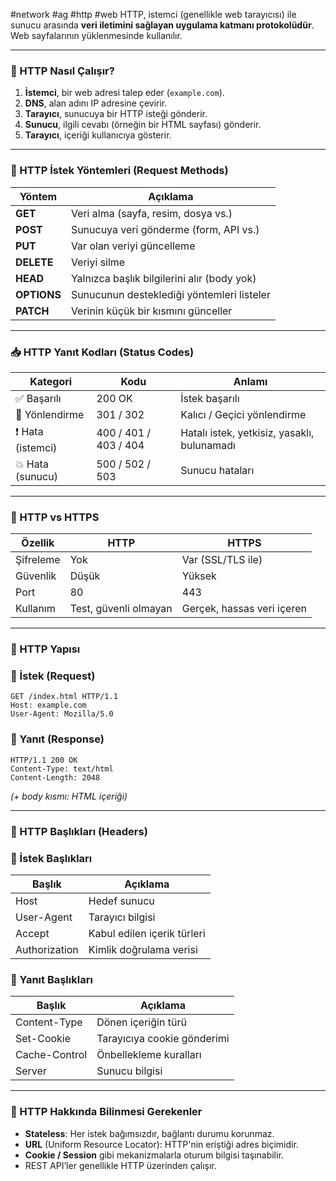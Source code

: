 #network #ag #http #web 
HTTP, istemci (genellikle web tarayıcısı) ile sunucu arasında **veri iletimini sağlayan uygulama katmanı protokolüdür**. Web sayfalarının yüklenmesinde kullanılır.

---

### 🔧 HTTP Nasıl Çalışır?

1. **İstemci**, bir web adresi talep eder (`example.com`).
2. **DNS**, alan adını IP adresine çevirir.
3. **Tarayıcı**, sunucuya bir HTTP isteği gönderir.
4. **Sunucu**, ilgili cevabı (örneğin bir HTML sayfası) gönderir.
5. **Tarayıcı**, içeriği kullanıcıya gösterir.

---

### 🔄 HTTP İstek Yöntemleri (Request Methods)

|Yöntem|Açıklama|
|---|---|
|**GET**|Veri alma (sayfa, resim, dosya vs.)|
|**POST**|Sunucuya veri gönderme (form, API vs.)|
|**PUT**|Var olan veriyi güncelleme|
|**DELETE**|Veriyi silme|
|**HEAD**|Yalnızca başlık bilgilerini alır (body yok)|
|**OPTIONS**|Sunucunun desteklediği yöntemleri listeler|
|**PATCH**|Verinin küçük bir kısmını günceller|

---

### 📥 HTTP Yanıt Kodları (Status Codes)

|Kategori|Kodu|Anlamı|
|---|---|---|
|✅ Başarılı|200 OK|İstek başarılı|
|🔄 Yönlendirme|301 / 302|Kalıcı / Geçici yönlendirme|
|❗ Hata (istemci)|400 / 401 / 403 / 404|Hatalı istek, yetkisiz, yasaklı, bulunamadı|
|💥 Hata (sunucu)|500 / 502 / 503|Sunucu hataları|

---

### 🔐 HTTP vs HTTPS

|Özellik|HTTP|HTTPS|
|---|---|---|
|Şifreleme|Yok|Var (SSL/TLS ile)|
|Güvenlik|Düşük|Yüksek|
|Port|80|443|
|Kullanım|Test, güvenli olmayan|Gerçek, hassas veri içeren|

---

### 🧱 HTTP Yapısı

### 📨 İstek (Request)

```
GET /index.html HTTP/1.1
Host: example.com
User-Agent: Mozilla/5.0
```

### 📩 Yanıt (Response)

```
HTTP/1.1 200 OK
Content-Type: text/html
Content-Length: 2048
```

_(+ body kısmı: HTML içeriği)_

---

### 📁 HTTP Başlıkları (Headers)

### 🔼 İstek Başlıkları

|Başlık|Açıklama|
|---|---|
|Host|Hedef sunucu|
|User-Agent|Tarayıcı bilgisi|
|Accept|Kabul edilen içerik türleri|
|Authorization|Kimlik doğrulama verisi|

### 🔽 Yanıt Başlıkları

|Başlık|Açıklama|
|---|---|
|Content-Type|Dönen içeriğin türü|
|Set-Cookie|Tarayıcıya cookie gönderimi|
|Cache-Control|Önbellekleme kuralları|
|Server|Sunucu bilgisi|

---

### 🧠 HTTP Hakkında Bilinmesi Gerekenler

- **Stateless**: Her istek bağımsızdır, bağlantı durumu korunmaz.
- **URL** (Uniform Resource Locator): HTTP'nin eriştiği adres biçimidir.
- **Cookie / Session** gibi mekanizmalarla oturum bilgisi taşınabilir.
- REST API’ler genellikle HTTP üzerinden çalışır.
